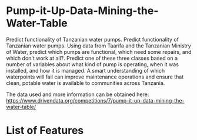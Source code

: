 # Pump-it-Up-Data-Mining-the-Water-Table
Predict functionality of Tanzanian water pumps.
Predict functionality of Tanzanian water pumps.
Using data from Taarifa and the Tanzanian Ministry of Water,  predict which pumps are functional, which need some repairs, and which don't work at all?. Predict one of these three classes based on a number of variables about what kind of pump is operating, when it was installed, and how it is managed. A smart understanding of which waterpoints will fail can improve maintenance operations and ensure that clean, potable water is available to communities across Tanzania.

The data used and more information can be obtained here: https://www.drivendata.org/competitions/7/pump-it-up-data-mining-the-water-table/

# List of Features

 
